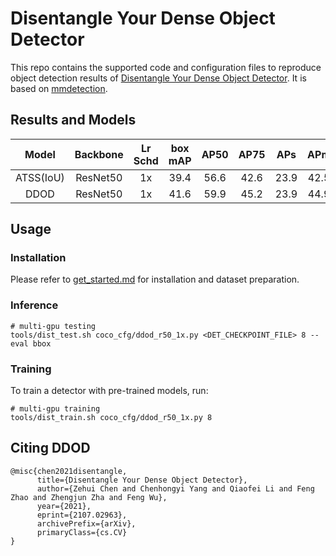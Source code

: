 # Disentangle Your Dense Object Detector

This repo contains the supported code and configuration files to reproduce object detection results of [Disentangle Your Dense Object Detector](https://arxiv.org/abs/2107.02963). It is based on [mmdetection](https://github.com/open-mmlab/mmdetection).

## Results and Models

| Model | Backbone | Lr Schd | box mAP | AP50 | AP75 | APs | APm | APl |
| :---: | :---: | :---: | :---: | :---: | :---: | :---: | :---: |:---: |
| ATSS(IoU) | ResNet50 | 1x | 39.4 | 56.6 | 42.6 | 23.9 | 42.5 | 49.6 |
| DDOD | ResNet50 | 1x | 41.6 | 59.9 | 45.2 | 23.9 | 44.9 | 54.4 |

## Usage

### Installation

Please refer to [get_started.md](https://github.com/open-mmlab/mmdetection/blob/master/docs/get_started.md) for installation and dataset preparation.

### Inference
```
# multi-gpu testing
tools/dist_test.sh coco_cfg/ddod_r50_1x.py <DET_CHECKPOINT_FILE> 8 --eval bbox
```

### Training

To train a detector with pre-trained models, run:
```
# multi-gpu training
tools/dist_train.sh coco_cfg/ddod_r50_1x.py 8
```

## Citing DDOD
```
@misc{chen2021disentangle,
      title={Disentangle Your Dense Object Detector},
      author={Zehui Chen and Chenhongyi Yang and Qiaofei Li and Feng Zhao and Zhengjun Zha and Feng Wu},
      year={2021},
      eprint={2107.02963},
      archivePrefix={arXiv},
      primaryClass={cs.CV}
}
```
